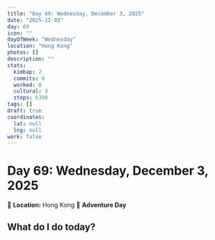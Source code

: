 ```yaml
---
title: "Day 69: Wednesday, December 3, 2025"
date: "2025-12-03"
day: 69
icon: ""
dayOfWeek: "Wednesday"
location: "Hong Kong"
photos: []
description: ""
stats:
  kimbap: 2
  commits: 0
  worked: 8
  cultural: 3
  steps: 6390
tags: []
draft: true
coordinates:
  lat: null
  lng: null
work: false
---
```

# Day 69: Wednesday, December 3, 2025

📍 **Location:** Hong Kong
🎒 **Adventure Day**

## What do I do today?


